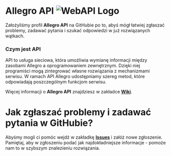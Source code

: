 # Allegro API  ![WebAPI Logo](https://static.allegrostatic.pl/site_images/1/0/infopages/logo-webapi.png)

Założyliśmy profil **Allegro API** na GitHubie po to, abyś mógł łatwiej zgłaszać problemy, zadawać pytania i szukać odpowiedzi w już rozwiązanych wątkach. 

### Czym jest API
API to usługa sieciowa, która umożliwia wymianę informacji między zasobami Allegro a oprogramowaniem zewnętrznym. Dzięki niej programiści mogą zintegrować własne rozwiązania z mechanizmami serwisu. W ramach API Allegro udostępniamy szereg metod, które odpowiadają poszczególnym funkcjom serwisu.

Więcej informacji o **Allegro API** znajdziesz w zakładce **[Wiki](https://github.com/allegro/allegro-api/wiki)**.

# Jak zgłaszać problemy i zadawać pytania w GitHubie? 
Abyśmy mogli ci pomóc wejdź w zakładkę **[Issues](https://github.com/allegro/allegro-api/issues)** i załóż nowe zgłoszenie. Pamiętaj, aby w zgłoszeniu podać jak najdokładniejsze informacje - pomoże nam to w szybszym znalezieniu rozwiązania.
